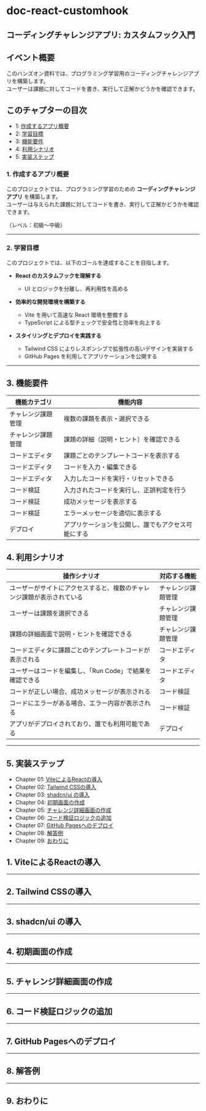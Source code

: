 # doc-react-customhook

## コーディングチャレンジアプリ: カスタムフック入門

## イベント概要

このハンズオン資料では、プログラミング学習用のコーディングチャレンジアプリを構築します。  
ユーザーは課題に対してコードを書き、実行して正解かどうかを確認できます。

## このチャプターの目次

- 1: [作成するアプリ概要](#1-作成するアプリ概要)
- 2: [学習目標](#2-学習目標)
- 3: [機能要件](#3-機能要件)
- 4: [利用シナリオ](#4-利用シナリオ)
- 5: [実装ステップ](#5-実装ステップ)

### 1. 作成するアプリ概要

このプロジェクトでは、プログラミング学習のための **コーディングチャレンジアプリ** を構築します。  
ユーザーは与えられた課題に対してコードを書き、実行して正解かどうかを確認できます。

（レベル：初級〜中級）

---

### 2. 学習目標

このプロジェクトでは、以下のゴールを達成することを目指します。

- **React のカスタムフックを理解する**  
  - UI とロジックを分離し、再利用性を高める  

- **効率的な開発環境を構築する**  
  - Vite を用いて高速な React 環境を整備する  
  - TypeScript による型チェックで安全性と効率を向上する  

- **スタイリングとデプロイを実践する**  
  - Tailwind CSS によりレスポンシブで拡張性の高いデザインを実装する  
  - GitHub Pages を利用してアプリケーションを公開する  

---

## 3. 機能要件

| 機能カテゴリ | 機能内容 |
|--------------|----------|
| チャレンジ課題管理 | 複数の課題を表示・選択できる |
| チャレンジ課題管理 | 課題の詳細（説明・ヒント）を確認できる |
| コードエディタ | 課題ごとのテンプレートコードを表示する |
| コードエディタ | コードを入力・編集できる |
| コードエディタ | 入力したコードを実行・リセットできる |
| コード検証 | 入力されたコードを実行し、正誤判定を行う |
| コード検証 | 成功メッセージを表示する |
| コード検証 | エラーメッセージを適切に表示する |
| デプロイ | アプリケーションを公開し、誰でもアクセス可能にする |

## 4. 利用シナリオ

| 操作シナリオ                                                 | 対応する機能    |
| ---------------------------------------------------------- | --------- |
| ユーザーがサイトにアクセスすると、複数のチャレンジ課題が表示されている | チャレンジ課題管理 |
| ユーザーは課題を選択できる                                     | チャレンジ課題管理 |
| 課題の詳細画面で説明・ヒントを確認できる                         | チャレンジ課題管理 |
| コードエディタに課題ごとのテンプレートコードが表示される            | コードエディタ   |
| ユーザーはコードを編集し、「Run Code」で結果を確認できる           | コードエディタ   |
| コードが正しい場合、成功メッセージが表示される                    | コード検証     |
| コードにエラーがある場合、エラー内容が表示される                  | コード検証     |
| アプリがデプロイされており、誰でも利用可能である                  | デプロイ      |

---

## 5. 実装ステップ

- Chapter 01: [ViteによるReactの導入](#1-viteによるreactの導入) 
- Chapter 02: [Tailwind CSSの導入](#2-tailwind-cssの導入)   
- Chapter 03: [shadcn/ui の導入](#3-shadcnui-の導入)
- Chapter 04: [初期画面の作成](#4-初期画面の作成)  
- Chapter 05: [チャレンジ詳細画面の作成](#5-チャレンジ詳細画面の作成)  
- Chapter 06: [コード検証ロジックの追加](#6-コード検証ロジックの追加)  
- Chapter 07: [GitHub Pagesへのデプロイ](#7-github-pagesへのデプロイ)  
- Chapter 08: [解答例](#8-解答例)
- Chapter 09: [おわりに](#9-おわりに)
 
## 1. ViteによるReactの導入

---

## 2. Tailwind CSSの導入

---

## 3. shadcn/ui の導入

---

## 4. 初期画面の作成

---

## 5. チャレンジ詳細画面の作成

---

## 6. コード検証ロジックの追加

---

## 7. GitHub Pagesへのデプロイ

---

## 8. 解答例

---

## 9. おわりに
